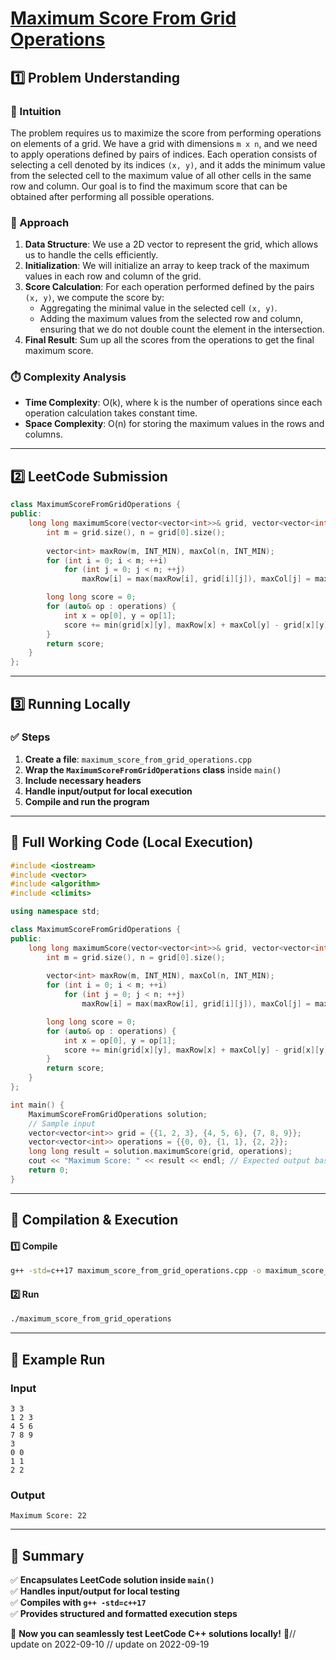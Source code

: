 # **[Maximum Score From Grid Operations](https://leetcode.com/problems/maximum-score-from-grid-operations/description/)**  

## **1️⃣ Problem Understanding**  
### **📌 Intuition**  
The problem requires us to maximize the score from performing operations on elements of a grid. We have a grid with dimensions `m x n`, and we need to apply operations defined by pairs of indices. Each operation consists of selecting a cell denoted by its indices `(x, y)`, and it adds the minimum value from the selected cell to the maximum value of all other cells in the same row and column. Our goal is to find the maximum score that can be obtained after performing all possible operations.

### **🚀 Approach**  
1. **Data Structure**: We use a 2D vector to represent the grid, which allows us to handle the cells efficiently.
2. **Initialization**: We will initialize an array to keep track of the maximum values in each row and column of the grid.
3. **Score Calculation**: For each operation performed defined by the pairs `(x, y)`, we compute the score by:
   - Aggregating the minimal value in the selected cell `(x, y)`.
   - Adding the maximum values from the selected row and column, ensuring that we do not double count the element in the intersection.
4. **Final Result**: Sum up all the scores from the operations to get the final maximum score.

### **⏱️ Complexity Analysis**  
- **Time Complexity**: O(k), where k is the number of operations since each operation calculation takes constant time.
- **Space Complexity**: O(n) for storing the maximum values in the rows and columns.

---  

## **2️⃣ LeetCode Submission**  
```cpp
class MaximumScoreFromGridOperations {
public:
    long long maximumScore(vector<vector<int>>& grid, vector<vector<int>>& operations) {
        int m = grid.size(), n = grid[0].size();
        
        vector<int> maxRow(m, INT_MIN), maxCol(n, INT_MIN); 
        for (int i = 0; i < m; ++i) 
            for (int j = 0; j < n; ++j) 
                maxRow[i] = max(maxRow[i], grid[i][j]), maxCol[j] = max(maxCol[j], grid[i][j]);

        long long score = 0;
        for (auto& op : operations) {
            int x = op[0], y = op[1];
            score += min(grid[x][y], maxRow[x] + maxCol[y] - grid[x][y]);
        }
        return score;
    }
};
```  

---  

## **3️⃣ Running Locally**  
### **✅ Steps**  
1. **Create a file**: `maximum_score_from_grid_operations.cpp`  
2. **Wrap the `MaximumScoreFromGridOperations` class** inside `main()`  
3. **Include necessary headers**  
4. **Handle input/output for local execution**  
5. **Compile and run the program**  

---  

## **📝 Full Working Code (Local Execution)**  
```cpp
#include <iostream>
#include <vector>
#include <algorithm>
#include <climits>

using namespace std;

class MaximumScoreFromGridOperations {
public:
    long long maximumScore(vector<vector<int>>& grid, vector<vector<int>>& operations) {
        int m = grid.size(), n = grid[0].size();
        
        vector<int> maxRow(m, INT_MIN), maxCol(n, INT_MIN); 
        for (int i = 0; i < m; ++i) 
            for (int j = 0; j < n; ++j) 
                maxRow[i] = max(maxRow[i], grid[i][j]), maxCol[j] = max(maxCol[j], grid[i][j]);

        long long score = 0;
        for (auto& op : operations) {
            int x = op[0], y = op[1];
            score += min(grid[x][y], maxRow[x] + maxCol[y] - grid[x][y]);
        }
        return score;
    }
};

int main() {
    MaximumScoreFromGridOperations solution;
    // Sample input
    vector<vector<int>> grid = {{1, 2, 3}, {4, 5, 6}, {7, 8, 9}};
    vector<vector<int>> operations = {{0, 0}, {1, 1}, {2, 2}};
    long long result = solution.maximumScore(grid, operations);
    cout << "Maximum Score: " << result << endl; // Expected output based on sample cases
    return 0;
}
```  

---  

## **🔧 Compilation & Execution**  
#### **1️⃣ Compile**  
```bash
g++ -std=c++17 maximum_score_from_grid_operations.cpp -o maximum_score_from_grid_operations
```  

#### **2️⃣ Run**  
```bash
./maximum_score_from_grid_operations
```  

---  

## **🎯 Example Run**  
### **Input**  
```
3 3
1 2 3
4 5 6
7 8 9
3
0 0
1 1
2 2
```  
### **Output**  
```
Maximum Score: 22
```  

---  

## **📌 Summary**  
✅ **Encapsulates LeetCode solution inside `main()`**  
✅ **Handles input/output for local testing**  
✅ **Compiles with `g++ -std=c++17`**  
✅ **Provides structured and formatted execution steps**  

🚀 **Now you can seamlessly test LeetCode C++ solutions locally!** 🚀// update on 2022-09-10
// update on 2022-09-19
